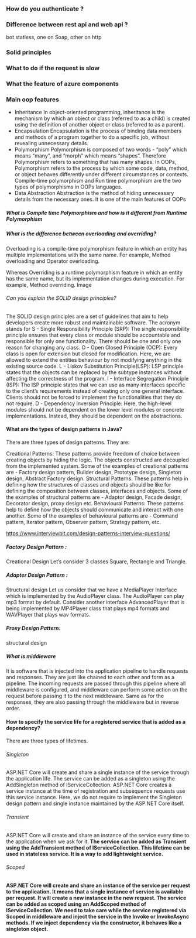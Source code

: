 

### How do you authenticate ? 

### Difference between rest api and web api ? 
bot statless, one on Soap, other on http

### Solid principles

### What to do if the request is slow

### What the feature of azure components

### Main oop features
* Inheritance
In object-oriented programming, inheritance is the mechanism by which an object or class (referred to as a child) is created using the definition of another object or class (referred to as a parent).
* Encapsulation
Encapsulation is the process of binding data members and methods of a program together to do a specific job, without revealing unnecessary details.
* Polymorphism
Polymorphism is composed of two words - “poly” which means “many”, and “morph” which means “shapes”. Therefore Polymorphism refers to something that has many shapes.
In OOPs, Polymorphism refers to the process by which some code, data, method, or object behaves differently under different circumstances or contexts. Compile-time polymorphism and Run time polymorphism are the two types of polymorphisms in OOPs languages.
* Data Abstraction
Abstraction is the method of hiding unnecessary details from the necessary ones. It is one of the main features of OOPs


##### What is Compile time Polymorphism and how is it different from Runtime Polymorphism

##### What is the difference between overloading and overriding?
Overloading is a compile-time polymorphism feature in which an entity has multiple implementations with the same name. For example, Method overloading and Operator overloading.

Whereas Overriding is a runtime polymorphism feature in which an entity has the same name, but its implementation changes during execution. For example, Method overriding.
Image

###### Can you explain the SOLID design principles?
The SOLID design principles are a set of guidelines that aim to help developers create more robust and maintainable software. The acronym stands for 
S - Single Responsibility Principle (SRP): The single responsibility principle ensures that every class or module should be accountable and responsible for only one functionality. There should be one and only one reason for changing any class.
O - Open Closed Principle (OCP): Every class is open for extension but closed for modification. Here, we are allowed to extend the entities behaviour by not modifying anything in the existing source code.
L - Liskov Substitution Principle(LSP): LSP principle states that the objects can be replaced by the subtype instances without affecting the correctness of the program.
I - Interface Segregation Principle (ISP): The ISP principle states that we can use as many interfaces specific to the client’s requirements instead of creating only one general interface. Clients should not be forced to implement the functionalities that they do not require.
D - Dependency Inversion Principle: Here, the high-level modules should not be dependent on the lower level modules or concrete implementations. Instead, they should be dependent on the abstractions.

#### What are the types of design patterns in Java?
There are three types of design patterns. They are:

Creational Patterns: These patterns provide freedom of choice between creating objects by hiding the logic. The objects constructed are decoupled from the implemented system. Some of the examples of creational patterns are - Factory design pattern, Builder design, Prototype design, Singleton design, Abstract Factory design.
Structural Patterns: These patterns help in defining how the structures of classes and objects should be like for defining the composition between classes, interfaces and objects. Some of the examples of structural patterns are - Adaptor design, Facade design, Decorator design, proxy design etc.
Behavioural Patterns: These patterns help to define how the objects should communicate and interact with one another. Some of the examples of behavioural patterns are - Command pattern, Iterator pattern, Observer pattern, Strategy pattern, etc.

https://www.interviewbit.com/design-patterns-interview-questions/
##### Factory Design Pattern : 
Creational Design
Let’s consider 3 classes Square, Rectangle and Triangle. 
##### Adapter Design Pattern : 
Structural design
Let us consider that we have a MediaPlayer Interface which is implemented by the AudioPlayer class. The AudioPlayer can play mp3 format by default. Consider another interface AdvancedPlayer that is being implemented by MP4Player class that plays mp4 formats and WAVPlayer that plays wav formats.

##### Proxy Design Pattern: 
structural design


##### What is middleware
It is software that is injected into the application pipeline to handle requests and responses. They are just like chained to each other and form as a pipeline. The incoming requests are passed through this pipeline where all middleware is configured, and middleware can perform some action on the request before passing it to the next middleware. Same as for the responses, they are also passing through the middleware but in reverse order.

#### How to specify the service life for a registered service that is added as a dependency?
There are three types of lifetimes.
###### Singleton
ASP.NET Core will create and share a single instance of the service through the application life. The service can be added as a singleton using the AddSingleton method of IServiceCollection. ASP.NET Core creates a service instance at the time of registration and subsequence requests use this service instance. Here, we do not require to implement the Singleton design pattern and single instance maintained by the ASP.NET Core itself.

###### Transient
ASP.NET Core will create and share an instance of the service every time to the application </b> when we ask for it.<b> The service can be added as Transient using the AddTransient method of IServiceCollection. This lifetime can be used in stateless service. It is a way to add lightweight service.

###### Scoped
ASP.NET Core will create and share an instance of the service <b>per request to the application.</b> It means that a single instance of service is available per request. It will create a new instance in the new request. The service can be added as scoped using an AddScoped method of IServiceCollection. We need to take care while the service registered via Scoped in middleware and inject the service in the Invoke or InvokeAsync methods. If we inject dependency via the constructor, it behaves like a singleton object.